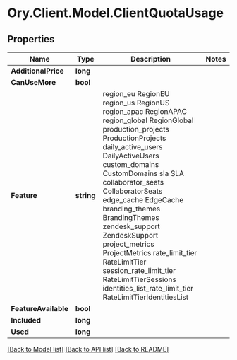 # Ory.Client.Model.ClientQuotaUsage

## Properties

Name | Type | Description | Notes
------------ | ------------- | ------------- | -------------
**AdditionalPrice** | **long** |  | 
**CanUseMore** | **bool** |  | 
**Feature** | **string** |  region_eu RegionEU region_us RegionUS region_apac RegionAPAC region_global RegionGlobal production_projects ProductionProjects daily_active_users DailyActiveUsers custom_domains CustomDomains sla SLA collaborator_seats CollaboratorSeats edge_cache EdgeCache branding_themes BrandingThemes zendesk_support ZendeskSupport project_metrics ProjectMetrics rate_limit_tier RateLimitTier session_rate_limit_tier RateLimitTierSessions identities_list_rate_limit_tier RateLimitTierIdentitiesList | 
**FeatureAvailable** | **bool** |  | 
**Included** | **long** |  | 
**Used** | **long** |  | 

[[Back to Model list]](../README.md#documentation-for-models) [[Back to API list]](../README.md#documentation-for-api-endpoints) [[Back to README]](../README.md)

